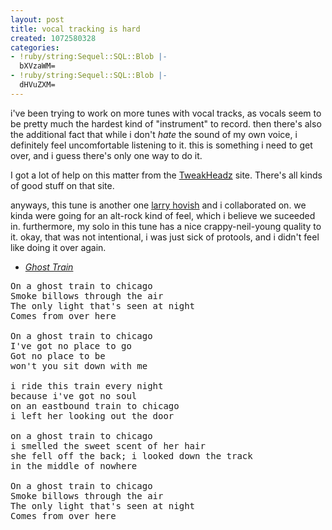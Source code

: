 ```yaml
---
layout: post
title: vocal tracking is hard
created: 1072580328
categories:
- !ruby/string:Sequel::SQL::Blob |-
  bXVzaWM=
- !ruby/string:Sequel::SQL::Blob |-
  dHVuZXM=
---
```

<p>i've been trying to work on more tunes with vocal tracks, as vocals seem to be pretty much the hardest kind of "instrument" to record. then there's also the additional fact that while i don't <i>hate</i> the sound of my own voice, i definitely feel uncomfortable listening to it. this is something i need to get over, and i guess there's only one way to do it.</p>

<p>I got a lot of help on this matter from the <A href="http://www.tweakheadz.com/how_to_record_vocals.htm">TweakHeadz</A> site. There's all kinds of good stuff on that site.</p>

<p>anyways, this tune is another one <a href="http://www.livejournal.com/users/bataille">larry hovish</a> and i collaborated on. we kinda were going for an alt-rock kind of feel, which i believe we suceeded in. furthermore, my solo in this tune has a nice crappy-neil-young quality to it. okay, that was not intentional, i was just sick of protools, and i didn't feel like doing it over again.</p>

<ul>
<li><A href="http://bubblehouse.org/cgi-bin/download.cgi/ghosttrain.mp3"><i>Ghost Train</i></A>
</ul>

<pre>
On a ghost train to chicago
Smoke billows through the air
The only light that's seen at night
Comes from over here

On a ghost train to chicago
I've got no place to go
Got no place to be
won't you sit down with me

i ride this train every night
because i've got no soul
on an eastbound train to chicago
i left her looking out the door

on a ghost train to chicago
i smelled the sweet scent of her hair
she fell off the back; i looked down the track
in the middle of nowhere

On a ghost train to chicago
Smoke billows through the air
The only light that's seen at night
Comes from over here
</pre>
